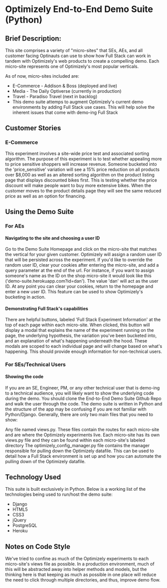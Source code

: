 # Optimizely End-to-End Demo Suite (Python)

## Brief Description: 
 This site comprises a variety of "micro-sites" that SEs, AEs, and all customer facing Optinauts can use to show how Full Stack can work in tandem with Optimizely's web products to create a compelling demo. Each micro-site represents one of Optimizely's most popular verticals.

As of now, micro-sites included are:

* E-Commerce - Addison & Boss (deployed and live)
* Media - The Daily Optiverse (currently in production)
* Travel - Paradiso Travel (next in backlog)
* This demo suite attemps to augment Optimizely's current demo environments by adding Full Stack use cases. This will help solve the inherent issues that come with demo-ing Full Stack

## Customer Stories

### E-Commerce

This experiment involves a site-wide price test and associated sorting algorithm. The purpose of this experiment is to test whether appealing more to price sensitive shoppers will increase revenue. Someone bucketed into the 'price_sensitive' variation will see a 15% price reduction on all products over $8,000 as well as an altered sorting algorithm on the product listing page that displays discounted bikes first. This is testing whether the price discount will make people want to buy more extensive bikes. When the customer moves to the product details page they will see the same reduced price as well as an option for financing.

## Using the Demo Suite

### For AEs

#### Navigating to the site and choosing a user ID

Go to the Demo Suite Homepage and click on the micro-site that matches the vertical for your given customer. Optimizely will assign a random user ID that will be persisted across the experiment. If you'd like to override the random user ID, clear your cookies after entering the micro-site, and add a query parameter at the end of the url. For instance, if you want to assign someone's name as the ID on the shop micro-site it would look like this ('demo-suite.herokuapp.com?id=dan'). The value 'dan' will act as the user ID. At any point you can clear your cookies, return to the homepage and enter a new user ID. This feature can be used to show Optimizely's bucketing in action.

#### Demonstrating Full Stack's capabilities

There are helpful buttons, labeled 'Full Stack Experiment Information' at the top of each page within each micro-site. When clicked, this button will display a modal that explains the name of the experiment running on the page, the underlying hypothesis, the variation you've been bucketed into, and an explanation of what's happening underneath the hood. These modals are scoped to each individual page and will change based on what's happening. This should provide enough information for non-technical users.

### For SEs/Technical Users

#### Showing the code

If you are an SE, Engineer, PM, or any other technical user that is demo-ing to a technical audience, you will likely want to show the underlying code during the demo. You should clone the End-to-End Demo Suite Github Repo and walk the user through the code. The demo suite is written in Python and the structure of the app may be confusing if you are not familiar with Python/Django. Generally, there are only two main files that you need to show:

Any file named views.py. These files contain the routes for each micro-site and are where the Optimizely experiments live. Each micro-site has its own views.py file and they can be found within each micro-site's labeled directory
The optimizely_config_manager.py file contains the manager responsible for pulling down the Optimizely datafile. This can be used to detail how a Full Stack environment is set up and how you can automate the pulling down of the Optimizely datafile.

## Technology Used

This suite is built exclusively in Python. Below is a working list of the technologies being used to run/host the demo suite:

* Django
* HTML5
* CSS3
* jQuery  
* PostgreSQL
* Heroku

## Notes on Code Style

We've tried to confine as much of the Optimizely experiments to each micro-site's views file as possible. In a production environment, much of this will be abstracted away into helper methods and models, but the thinking here is that keeping as much as possible in one place will reduce the need to click through multiple directories, and thus, improve demo flow.
